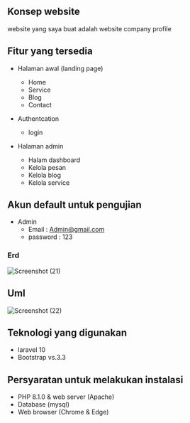 ## Konsep website

website yang saya buat adalah website company profile

## Fitur yang tersedia

- Halaman awal (landing page)
  - Home
  - Service
  - Blog
  - Contact
    
- Authentcation
   - login
 
- Halaman admin
   - Halam dashboard 
   - Kelola pesan
   - Kelola blog
   - Kelola service


## Akun default untuk pengujian 

- Admin
   - Email : Admin@gmail.com
   - password : 123

     
### Erd 
![Screenshot (21)](https://github.com/user-attachments/assets/1ef5b902-5db6-44ca-bcf3-d331c192feba)


## Uml

![Screenshot (22)](https://github.com/user-attachments/assets/e27fcdba-697d-4da9-b7a9-62b545691d41)

## Teknologi yang digunakan

- laravel 10
- Bootstrap vs.3.3

  
## Persyaratan untuk melakukan instalasi

- PHP 8.1.0 & web server (Apache)
- Database  (mysql)
- Web browser (Chrome & Edge)
